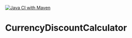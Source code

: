 [![Java CI with Maven](https://github.com/sachith89/CurrencyDiscountCalculator/actions/workflows/maven.yml/badge.svg)](https://github.com/sachith89/CurrencyDiscountCalculator/actions/workflows/maven.yml)
# CurrencyDiscountCalculator
